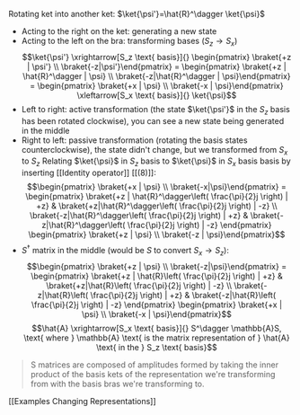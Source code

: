 Rotating ket into another ket:
$\ket{\psi'}=\hat{R}^\dagger \ket{\psi}$ 
- Acting to the right on the ket: generating a new state
- Acting to the left on the bra: transforming bases ($S_z \to S_x$)
$$\ket{\psi'} \xrightarrow[S_z \text{ basis}]{} \begin{pmatrix} \braket{+z | \psi'} \\ \braket{-z|\psi'}\end{pmatrix} = \begin{pmatrix} \braket{+z | \hat{R}^\dagger | \psi} \\ \braket{-z|\hat{R}^\dagger | \psi}\end{pmatrix} = \begin{pmatrix} \braket{+x | \psi} \\ \braket{-x | \psi}\end{pmatrix} \xleftarrow[S_x \text{ basis}]{} \ket{\psi}$$
- Left to right: active transformation (the state $\ket{\psi'}$ in the $S_z$ basis has been rotated clockwise), you can see a new state being generated in the middle
- Right to left: passive transformation (rotating the basis states counterclockwise), the state didn't change, but we transformed from $S_x$ to $S_z$
Relating $\ket{\psi}$ in $S_z$ basis to $\ket{\psi}$ in $S_x$ basis basis by inserting [[Identity operator]] [[(8)]]:
$$\begin{pmatrix} \braket{+x | \psi} \\ \braket{-x|\psi}\end{pmatrix} = \begin{pmatrix} \braket{+z | \hat{R}^\dagger\left( \frac{\pi}{2}j \right) | +z} & \braket{+z|\hat{R}^\dagger\left( \frac{\pi}{2}j \right) | -z} \\ \braket{-z|\hat{R}^\dagger\left( \frac{\pi}{2}j \right) | +z} & \braket{-z|\hat{R}^\dagger\left( \frac{\pi}{2}j \right) | -z} \end{pmatrix} \begin{pmatrix} \braket{+z | \psi} \\ \braket{-z | \psi}\end{pmatrix}$$
- $S^\dagger$ matrix in the middle (would be $S$ to convert $S_x \to S_z$):
$$\begin{pmatrix} \braket{+z | \psi} \\ \braket{-z|\psi}\end{pmatrix} = \begin{pmatrix} \braket{+z | \hat{R}\left( \frac{\pi}{2}j \right) | +z} & \braket{+z|\hat{R}\left( \frac{\pi}{2}j \right) | -z} \\ \braket{-z|\hat{R}\left( \frac{\pi}{2}j \right) | +z} & \braket{-z|\hat{R}\left( \frac{\pi}{2}j \right) | -z} \end{pmatrix} \begin{pmatrix} \braket{+x | \psi} \\ \braket{-x | \psi}\end{pmatrix}$$
$$\hat{A} \xrightarrow[S_x \text{ basis}]{} S^\dagger \mathbb{A}S, \text{ where } \mathbb{A} \text{ is the matrix representation of } \hat{A} \text{ in the } S_z \text{ basis}$$
> S matrices are composed of amplitudes formed by taking the inner product of the basis kets of the representation we're transforming from with the basis bras we're transforming to.


[[Examples Changing Representations]]

